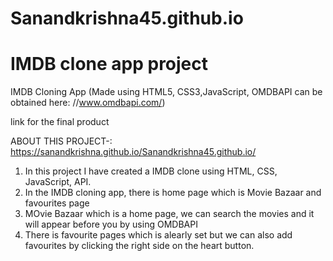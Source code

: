 # Sanandkrishna45.github.io
# IMDB clone app project

IMDB Cloning App (Made using HTML5, CSS3,JavaScript, OMDBAPI can be obtained here: //www.omdbapi.com/)

link for the final product 

ABOUT THIS PROJECT-: https://sanandkrishna.github.io/Sanandkrishna45.github.io/

  1. In this project I have created a IMDB clone using HTML, CSS, JavaScript, API.
  2. In the IMDB cloning app, there is home page which is Movie Bazaar and favourites page
  3. MOvie Bazaar which is a home page, we can search the movies and it will appear before you by using OMDBAPI
  4. There is favourite pages which is alearly set but we can also add favourites by clicking the right side on the heart button.

